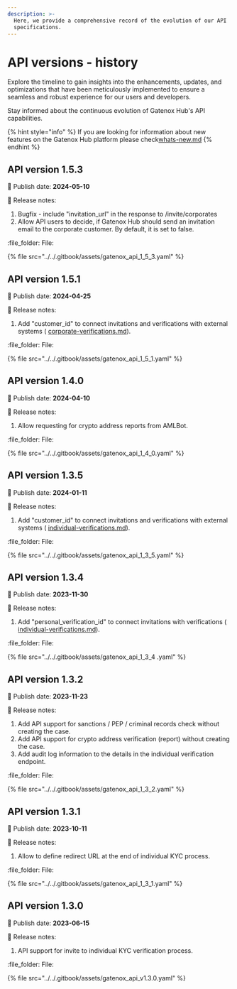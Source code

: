 ```yaml
---
description: >-
  Here, we provide a comprehensive record of the evolution of our API
  specifications.
---
```


# API versions - history

Explore the timeline to gain insights into the enhancements, updates, and optimizations that have been meticulously implemented to ensure a seamless and robust experience for our users and developers.

Stay informed about the continuous evolution of Gatenox Hub's API capabilities.

{% hint style="info" %}
If you are looking for information about new features on the Gatenox Hub platform please check[whats-new.md](../../gatenox-guide/whats-new.md "mention")
{% endhint %}

## API version 1.5.3

:date: Publish date: **2024-05-10**

:notebook: Release notes:

1. Bugfix - include "invitation\_url" in the response to /invite/corporates
2. Allow API users to decide, if Gatenox Hub should send an invitation email to the corporate customer. By default, it is set to false.

:file\_folder: File:

{% file src="../../.gitbook/assets/gatenox_api_1_5_3.yaml" %}

## API version 1.5.1

:date: Publish date: **2024-04-25**

:notebook: Release notes:

1. Add "customer\_id" to connect invitations and verifications with external systems ( [corporate-verifications.md](corporate-verifications.md "mention")).

:file\_folder: File:

{% file src="../../.gitbook/assets/gatenox_api_1_5_1.yaml" %}

## API version 1.4.0

:date: Publish date: **2024-04-10**

:notebook: Release notes:

1. Allow requesting for crypto address reports from AMLBot.

:file\_folder: File:

{% file src="../../.gitbook/assets/gatenox_api_1_4_0.yaml" %}

## API version 1.3.5

:date: Publish date: **2024-01-11**

:notebook: Release notes:

1. Add "customer\_id" to connect invitations and verifications with external systems ( [individual-verifications.md](individual-verifications.md "mention")).

:file\_folder: File:

{% file src="../../.gitbook/assets/gatenox_api_1_3_5.yaml" %}

## API version 1.3.4

:date: Publish date: **2023-11-30**

:notebook: Release notes:

1. Add "personal\_verification\_id" to connect invitations with verifications ( [individual-verifications.md](individual-verifications.md "mention")).

:file\_folder: File:

{% file src="../../.gitbook/assets/gatenox_api_1_3_4 .yaml" %}

## API version 1.3.2

:date: Publish date: **2023-11-23**

:notebook: Release notes:

1. Add API support for sanctions / PEP / criminal records check without creating the case.
2. Add API support for crypto address verification (report) without creating the case.
3. Add audit log information to the details in the individual verification endpoint.

:file\_folder: File:

{% file src="../../.gitbook/assets/gatenox_api_1_3_2.yaml" %}

## API version 1.3.1

:date: Publish date: **2023-10-11**

:notebook: Release notes:

1. Allow to define redirect URL at the end of individual KYC process.

:file\_folder: File:

{% file src="../../.gitbook/assets/gatenox_api_1_3_1.yaml" %}

## API version 1.3.0

:date: Publish date: **2023-06-15**

:notebook: Release notes:

1. API support for invite to individual KYC verification process.

:file\_folder: File:

{% file src="../../.gitbook/assets/gatenox_api_v1.3.0.yaml" %}
